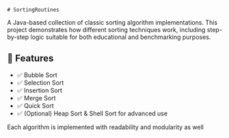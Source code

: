     # SortingRoutines

A Java-based collection of classic sorting algorithm implementations. This project demonstrates how different sorting techniques work, including step-by-step logic suitable for both educational and benchmarking purposes.
  
## 🚀 Features 
 
- ✅ Bubble Sort
- ✅ Selection Sort
- ✅ Insertion Sort
- ✅ Merge Sort 
- ✅ Quick Sort
- ✅ (Optional) Heap Sort & Shell Sort for advanced use   
  
Each algorithm is implemented with readability and modularity as well     
     
  
      
    
     
  
   
     
  
   
 
